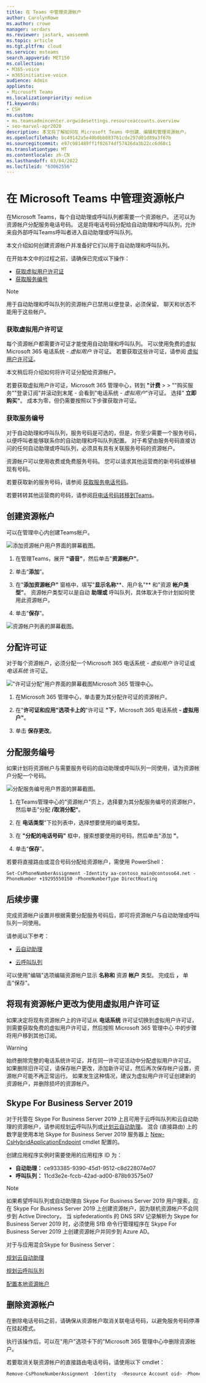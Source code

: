 ```yaml
---
title: 在 Teams 中管理资源帐户
author: CarolynRowe
ms.author: crowe
manager: serdars
ms.reviewer: jastark, wasseemh
ms.topic: article
ms.tgt.pltfrm: cloud
ms.service: msteams
search.appverid: MET150
ms.collection:
- M365-voice
- m365initiative-voice
audience: Admin
appliesto:
- Microsoft Teams
ms.localizationpriority: medium
f1.keywords:
- CSH
ms.custom:
- ms.teamsadmincenter.orgwidesettings.resourceaccounts.overview
- seo-marvel-apr2020
description: 本文将了解如何在 Microsoft Teams 中创建、编辑和管理资源帐户。
ms.openlocfilehash: bc49142a5e40b0bb883761cde297d01d89a3f67b
ms.sourcegitcommit: e97c981489ff1f02674df57426da3b22cc6d68c1
ms.translationtype: MT
ms.contentlocale: zh-CN
ms.lasthandoff: 03/04/2022
ms.locfileid: "63062556"
---
```

# <a name="manage-resource-accounts-in-microsoft-teams"></a>在 Microsoft Teams 中管理资源帐户

在Microsoft Teams，每个自动助理或呼叫队列都需要一个资源帐户。 还可以为资源帐户分配服务电话号码。 这是将电话号码分配给自动助理和呼叫队列，允许来自外部呼叫Teams呼叫者进入自动助理或呼叫队列。

本文介绍如何创建资源帐户并准备好它们以用于自动助理和呼叫队列。

在开始本文中的过程之前，请确保已完成以下操作：

- [获取虚拟用户许可证](#obtain-virtual-user-licenses)
- [获取服务编号](#obtain-service-numbers)

> [!NOTE]
> 用于自动助理和呼叫队列的资源帐户已禁用以便登录，必须保留。 聊天和状态不能用于这些帐户。

### <a name="obtain-virtual-user-licenses"></a>获取虚拟用户许可证

每个资源帐户都需要许可证才能使用自动助理和呼叫队列。 可以使用免费的虚拟Microsoft 365 电话系统 *- 虚拟用户* 许可证。 若要获取这些许可证，请参阅 [虚拟用户许可证](teams-add-on-licensing/virtual-user.md)。

本文稍后将介绍如何将许可证分配给资源帐户。

若要获取虚拟用户许可证，Microsoft 365 管理中心，转到 **"计费** >  > ""购买服务""登录订阅"并滚动到末尾 - 会看到"电话系统 *- 虚拟用户*"许可证。 选择" **立即购买"**。 成本为零，但仍需要按照以下步骤获取许可证。

### <a name="obtain-service-numbers"></a>获取服务编号

对于自动助理和呼叫队列，服务号码是可选的，但是，你至少需要一个服务号码，以便呼叫者能够联系你的自动助理和呼叫队列配置。 对于希望由服务号码直接访问的任何自动助理或呼叫队列，必须具有具有关联服务号码的资源帐户。

资源帐户可以使用收费或免费服务号码。 您可以请求其他运营商的新号码或移植现有号码。

若要获取新的服务号码，请参阅 [获取服务电话号码](getting-service-phone-numbers.md)。

若要转转其他运营商的号码，请参阅[将电话号码转移到Teams](phone-number-calling-plans/transfer-phone-numbers-to-teams.md)。

## <a name="create-a-resource-account"></a>创建资源帐户

可以在管理中心内创建Teams帐户。

![添加资源帐户用户界面的屏幕截图。](media/resource-account-add.png)

1. 在管理Teams，展开 **"语音"**，然后单击"**资源帐户"**。

2. 单击“**添加**”。

3. 在"**添加资源帐户"** 窗格中，填写"**显示名称****、用户名"** 和"资源 **帐户类型"**。 资源帐户类型可以是自动 **助理或** 呼叫队列，具体取决于你计划如何使用此资源帐户。

4. 单击“**保存**”。

![资源帐户列表的屏幕截图。](media/resource-accounts-page.png)

## <a name="assign-a-license"></a>分配许可证

对于每个资源帐户，必须分配一个Microsoft 365 电话系统 *- 虚拟用户* 许可证或 *电话系统* 许可证。

!["许可证分配"用户界面的屏幕截图Microsoft 365 管理中心。](media/resource-account-assign-virtual-user-license.png)

1. 在Microsoft 365 管理中心，单击要为其分配许可证的资源帐户。

2. 在"**许可证和应用"选项卡上的**"许可证 **"下**，Microsoft 365 电话系统 **- 虚拟用户"**。

3. 单击 **保存更改**。

## <a name="assign-a-service-number"></a>分配服务编号

如果计划将资源帐户与需要服务号码的自动助理或呼叫队列一同使用，请为资源帐户分配一个号码。

![分配服务编号用户界面的屏幕截图。](media/resource-account-assign-phone-number.png)

1. 在Teams管理中心的"资源帐户"页上，选择要为其分配服务编号的资源帐户，然后单击"分配 **/取消分配"**。

2. 在 **电话类型**"下拉列表中，选择想要使用的编号类型。

3. 在 **"分配的电话号码"** 框中，搜索想要使用的号码，然后单击"添加 **"**。

4. 单击“**保存**”。


若要将直接路由或混合号码分配给资源帐户，需使用 PowerShell：

`Set-CsPhoneNumberAssignment -Identity aa-contoso_main@contoso64.net -PhoneNumber +19295550150 -PhoneNumberType DirectRouting`

## <a name="next-steps"></a>后续步骤

完成资源帐户设置并根据需要分配服务号码后，即可将资源帐户与自动助理或呼叫队列一同使用。

请参阅以下参考：

 - [云自动助理](create-a-phone-system-auto-attendant.md)

 - [云呼叫队列](create-a-phone-system-call-queue.md)

可以使用"编辑"选项编辑资源帐户显示 **名称和** 资源 **帐户** 类型。 完成后 **，** 单击"保存"。

## <a name="change-an-existing-resource-account-to-use-a-virtual-user-license"></a>将现有资源帐户更改为使用虚拟用户许可证

如果决定将现有资源帐户上的许可证从 **电话系统** 许可证切换到虚拟用户许可证，则需要获取免费的虚拟用户许可证，然后按照 Microsoft 365 管理中心 中的步骤将用户移到其他订阅。[](/microsoft-365/admin/manage/assign-licenses-to-users#move-users-to-a-different-subscription)

> [!WARNING]
> 始终删除完整的电话系统许可证，并在同一许可证活动中分配虚拟用户许可证。 如果删除旧许可证，请保存帐户更改，添加新许可证，然后再次保存帐户设置，资源帐户可能不再正常运行。 如果发生这种情况，建议为虚拟用户许可证创建新的资源帐户，并删除损坏的资源帐户。

## <a name="skype-for-business-server-2019"></a>Skype For Business Server 2019

对于托管在 Skype For Business Server 2019 上且可用于云呼叫队列和云自动助理的资源帐户，请参阅规划[云](/SkypeforBusiness/hybrid/plan-call-queue)呼叫队列或[计划云自动助理](/SkypeForBusiness/hybrid/plan-cloud-auto-attendant)。 混合 (直接路由) 上的数字是使用本地 Skype for Business Server 2019 服务器上 [New-CsHybridApplicationEndpoint](/powershell/module/skype/new-cshybridapplicationendpoint) cmdlet 配置的。

创建应用程序实例时需要使用的应用程序 ID 为：

- **自动助理：** ce933385-9390-45d1-9512-c8d228074e07
- **呼叫队列：** 11cd3e2e-fccb-42ad-ad00-878b93575e07

> [!NOTE]
> 如果希望呼叫队列或自动助理由 Skype For Business Server 2019 用户搜索，应在 Skype For Business Server 2019 上创建资源帐户，因为联机资源帐户不会同步到 Active Directory。 当 sipfederationtls 的 DNS SRV 记录解析为 Skype for Business Server 2019 时，必须使用 SfB 命令行管理程序在 Skype For Business Server 2019 上创建资源帐户并同步到 Azure AD。

对于与应用混合Skype for Business Server：

   [规划云自动助理](/SkypeForBusiness/hybrid/plan-cloud-auto-attendant)
  
   [规划云呼叫队列](/SkypeforBusiness/hybrid/plan-call-queue)
   
   [配置本地资源帐户](/SkypeForBusiness/hybrid/configure-onprem-ra)


## <a name="delete-a-resource-account"></a>删除资源帐户

在删除电话号码之前，请确保从资源帐户取消关联电话号码，以避免服务号码停滞在挂起模式。

执行该操作后，可以在"用户"选项卡下的"Microsoft 365 管理中心中删除资源帐户。

若要取消关联资源帐户的直接路由电话号码，请使用以下 cmdlet：

```powershell
Remove-CsPhoneNumberAssignment -Identity  <Resource Account oid> -PhoneNumber <assigned phone number> -PhoneNumberType DirectRouting
```
